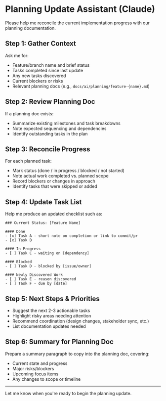 # Planning Update Assistant (Claude)

Please help me reconcile the current implementation progress with our planning documentation.

## Step 1: Gather Context
Ask me for:
- Feature/branch name and brief status
- Tasks completed since last update
- Any new tasks discovered
- Current blockers or risks
- Relevant planning docs (e.g., `docs/ai/planning/feature-{name}.md`)

## Step 2: Review Planning Doc
If a planning doc exists:
- Summarize existing milestones and task breakdowns
- Note expected sequencing and dependencies
- Identify outstanding tasks in the plan

## Step 3: Reconcile Progress
For each planned task:
- Mark status (done / in progress / blocked / not started)
- Note actual work completed vs. planned scope
- Record blockers or changes in approach
- Identify tasks that were skipped or added

## Step 4: Update Task List
Help me produce an updated checklist such as:
```
### Current Status: [Feature Name]

#### Done
- [x] Task A - short note on completion or link to commit/pr
- [x] Task B

#### In Progress
- [ ] Task C - waiting on [dependency]

#### Blocked
- [ ] Task D - blocked by [issue/owner]

#### Newly Discovered Work
- [ ] Task E - reason discovered
- [ ] Task F - due by [date]
```

## Step 5: Next Steps & Priorities
- Suggest the next 2-3 actionable tasks
- Highlight risky areas needing attention
- Recommend coordination (design changes, stakeholder sync, etc.)
- List documentation updates needed

## Step 6: Summary for Planning Doc
Prepare a summary paragraph to copy into the planning doc, covering:
- Current state and progress
- Major risks/blockers
- Upcoming focus items
- Any changes to scope or timeline

---
Let me know when you're ready to begin the planning update.

